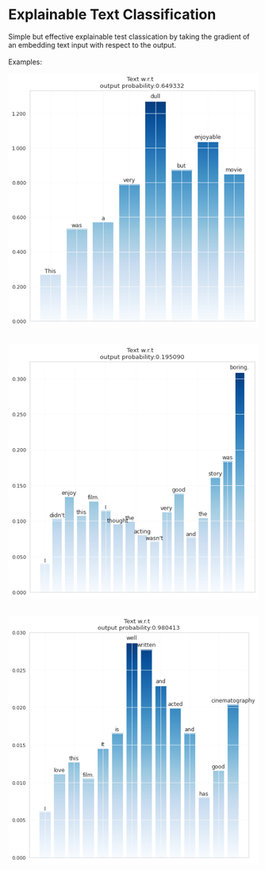 # Explainable Text Classification
Simple but effective explainable test classication by taking the gradient of an embedding text input with respect to the output.
<br />
<br />
Examples:

<kbd><img src="https://github.com/AloneTogetherY/explainable-text-classification/blob/main/example_1.png"/></kbd><br />
<br />

<kbd><img src="https://github.com/AloneTogetherY/explainable-text-classification/blob/main/example_2.png"/></kbd><br />
<br />

<kbd><img src="https://github.com/AloneTogetherY/explainable-text-classification/blob/main/example_3.png"/></kbd><br />
<br />
